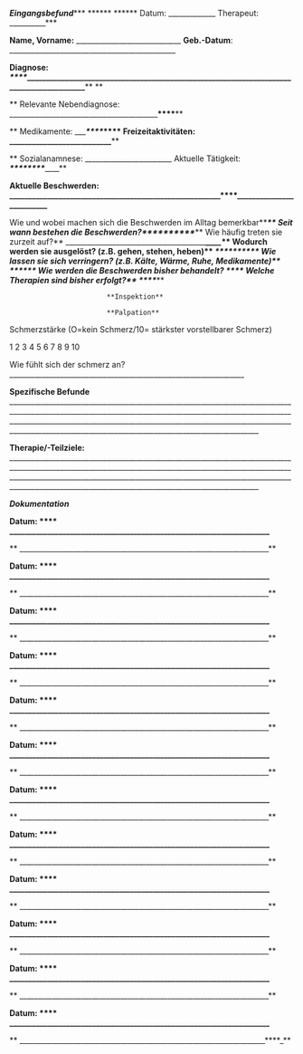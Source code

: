 ***Eingangsbefund******                                                ******	******	 Datum: _____________   Therapeut: __________***

**Name, Vorname:** _____________________________ **Geb.-Datum**: ______________________________________________

**Diagnose: _****___________________________________________________________________________________________**** **

**
Relevante Nebendiagnose: ___________________________________________________________****__________________**

**
Medikamente: ________________________****___****	****Freizeitaktivitäten: ___________________________****__________________**

**
Sozialanamnese: ________________________ Aktuelle Tätigkeit: _____________________****__________________****_______**

**Aktuelle Beschwerden: ________________________________________________________****_________________________**

Wie und wobei machen sich die Beschwerden im Alltag bemerkbar**_____________________________________**
Seit wann bestehen die Beschwerden?**________________________________________________****________****___**
Wie häufig treten sie zurzeit auf?** ________________________________________________________****____****___**
Wodurch werden sie ausgelöst? (z.B. gehen, stehen, heben)** ____________________________________****__****___**
Wie lassen sie sich verringern? (z.B. Kälte, Wärme, Ruhe, Medikamente)** ____________________________****___**
Wie werden die Beschwerden bisher behandelt? **___________________________________________________**
Welche Therapien sind bisher erfolgt?** ____________________****_______________________________________**

							**Inspektion**

							**Palpation**

Schmerzstärke (O=kein Schmerz/10= stärkster vorstellbarer Schmerz)

1	2	3	4	5	6	7	8	9	10

Wie fühlt sich der schmerz an? _________________________________________________________________

**Spezifische Befunde** _______________________________________________________________________________________________________________________________________________________________________________________________________________________________________________________________________________________________________________

**Therapie/-Teilziele:** _______________________________________________________________________________________________________________________________________________________________________________________________________________________________________________________________________________________________________________

***Dokumentation***

**Datum:  ****	_____________________________________________________________________**

**	_____________________________________________________________________**

**Datum:  ****	_____________________________________________________________________**

**	_____________________________________________________________________**

**Datum:  ****	_____________________________________________________________________**

**	_____________________________________________________________________**

**Datum:  ****	_____________________________________________________________________**

**	_____________________________________________________________________**

**Datum:  ****	_____________________________________________________________________**

**	_____________________________________________________________________**

**Datum:  ****	_____________________________________________________________________**

**	_____________________________________________________________________**

**Datum:  ****	_____________________________________________________________________**

**	_____________________________________________________________________**

**Datum:  ****	_____________________________________________________________________**

**	_____________________________________________________________________**

**Datum:  ****	_____________________________________________________________________**

**	_____________________________________________________________________**

**Datum:  ****	_____________________________________________________________________**

**	_____________________________________________________________________**

**Datum:  ****	_____________________________________________________________________**

**	_____________________________________________________________________**

**Datum:  ****	_____________________________________________________________________**

**	____________________________________________________________________****_**
